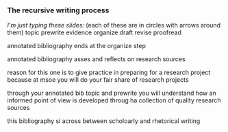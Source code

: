 ### The recursive writing process

*I'm just typing these slides:*
(each of these are in circles with arrows around them)
topic prewrite evidence organize draft revise proofread

annotated bibliography ends at the organize step

annotated bibliography asses and reflects on research sources

reason for this one is to give practice in preparing for a research project because at msoe you will do your fair share of research projects

through your annotated bib topic and prewrite you will understand how an informed point of view is developed throug ha collection of quality research sources

this bibliography si across between scholoarly and rhetorical writing

